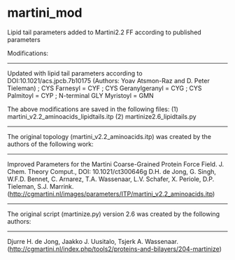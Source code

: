 # martini_mod
Lipid tail parameters added to Martini2.2 FF according to published parameters


Modifications:
______________

Updated with lipid tail parameters according to DOI:10.1021/acs.jpcb.7b10175 (Authors: Yoav Atsmon-Raz and D. Peter Tieleman)
; CYS Farnesyl             = CYF
; CYS Geranylgeranyl       = CYG
; CYS Palmitoyl            = CYP
; N-terminal GLY Myristoyl = GMN

The above modifications are saved in the following files:
(1) martini_v2.2_aminoacids_lipidtails.itp
(2) martinize2.6_lipidtails.py


-----------------------------------------------------------------------------------------------------
The original topology (martini_v2.2_aminoacids.itp) was created by the authors of the following work:
_____________________________________________________________________________________________________

Improved Parameters for the Martini Coarse-Grained Protein Force Field. J. Chem. Theory Comput., DOI: 10.1021/ct300646g
D.H. de Jong, G. Singh, W.F.D. Bennet, C. Arnarez, T.A. Wassenaar, L.V. Schafer, X. Periole, D.P. Tieleman, S.J. Marrink.
(http://cgmartini.nl/images/parameters/ITP/martini_v2.2_aminoacids.itp)


------------------------------------------------------------------------------------
The original script (martinize.py) version 2.6 was created by the following authors:
____________________________________________________________________________________

Djurre H. de Jong, Jaakko J. Uusitalo, Tsjerk A. Wassenaar.
(http://cgmartini.nl/index.php/tools2/proteins-and-bilayers/204-martinize)

